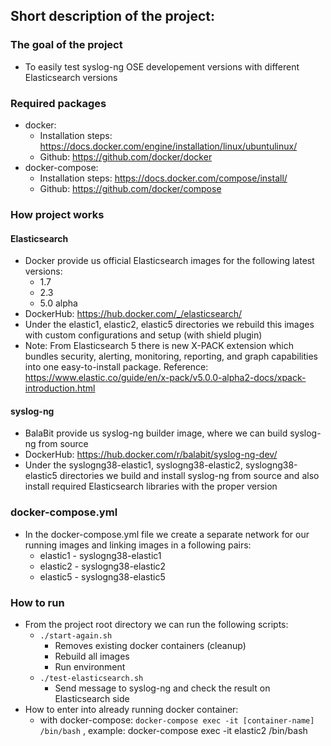 ## Short description of the project:

### The goal of the project
 * To easily test syslog-ng OSE developement versions with different Elasticsearch versions

### Required packages

 * docker:
    * Installation steps: https://docs.docker.com/engine/installation/linux/ubuntulinux/
    * Github: https://github.com/docker/docker
 * docker-compose:
    * Installation steps: https://docs.docker.com/compose/install/
    * Github: https://github.com/docker/compose

### How project works

#### Elasticsearch

 * Docker provide us official Elasticsearch images for the following latest versions:
    * 1.7
    * 2.3
    * 5.0 alpha
 * DockerHub: https://hub.docker.com/_/elasticsearch/
 * Under the elastic1, elastic2, elastic5 directories we rebuild this images with custom configurations and setup (with shield plugin)
 * Note: From Elasticsearch 5 there is new X-PACK extension which bundles security, alerting, monitoring, reporting, and graph capabilities into one easy-to-install package. Reference: https://www.elastic.co/guide/en/x-pack/v5.0.0-alpha2-docs/xpack-introduction.html

#### syslog-ng

 * BalaBit provide us syslog-ng builder image, where we can build syslog-ng from source
 * DockerHub: https://hub.docker.com/r/balabit/syslog-ng-dev/
 * Under the syslogng38-elastic1, syslogng38-elastic2, syslogng38-elastic5 directories we build and install syslog-ng from source and also install required Elasticsearch libraries with the proper version

### docker-compose.yml

 * In the docker-compose.yml file we create a separate network for our running images and linking images in a following pairs:
    * elastic1 - syslogng38-elastic1
    * elastic2 - syslogng38-elastic2
    * elastic5 - syslogng38-elastic5

### How to run

 * From the project root directory we can run the following scripts:
    * `./start-again.sh`
        * Removes existing docker containers (cleanup)
        * Rebuild all images
        * Run environment
    * `./test-elasticsearch.sh`
        * Send message to syslog-ng and check the result on Elasticsearch side
 * How to enter into already running docker container:
    * with docker-compose: `docker-compose exec -it [container-name] /bin/bash` , example: docker-compose exec -it  elastic2 /bin/bash
